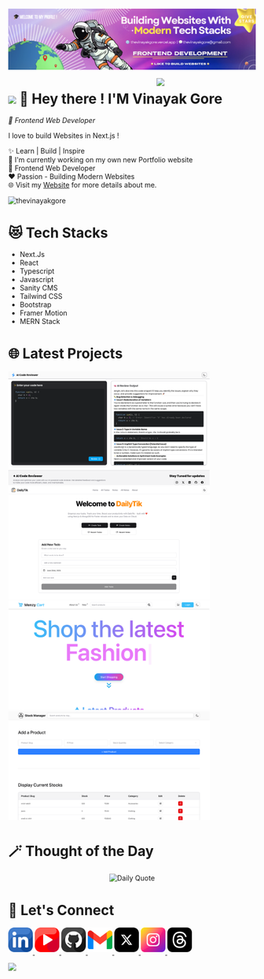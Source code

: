 <!-- Replace banner.png with your own banner image -->

![🎓 GitHub Banner](./banner.png)

<!-- You can keep the Night Owl image or replace it -->
<div>
  <img align="right" width="40%" src="https://owlbertsio-resized.s3.amazonaws.com/Popper.psd.full.png">
</div>

<!-- Customize the header with your name -->

# <img src="https://emojis.slackmojis.com/emojis/images/1531849430/4246/blob-sunglasses.gif?1531849430" width="30"/> 👋 Hey there ! I'M Vinayak Gore

_🚀 Frontend Web Developer_
<br />

<!-- Customize your intro -->
<p align="left">I love to build Websites in Next.js !</p>

✨ Learn | Build | Inspire <br>
🌱 I'm currently working on my own new Portfolio website <br>
💼 Frontend Web Developer <br>
❤️ Passion - Building Modern Websites <br>
🌐 Visit my [Website](https://thevinayakgore.vercel.app/) for more details about me.

<!-- Profile Count Badge - replace username -->
<p align="left">
  <img src="https://komarev.com/ghpvc/?username=thevinayakgore&label=Profile%20views&color=770677&style=for-the-badge&logo=star" alt="thevinayakgore" style="padding-right:20px;" />
</p>

<h1 align="left">😻 Tech Stacks</h1>
  <ul align="left">
    <li>Next.Js</li>
    <li>React</li>
    <li>Typescript</li>
    <li>Javascript</li>
    <li>Sanity CMS</li>
    <li>Tailwind CSS</li>
    <li>Bootstrap</li>
    <li>Framer Motion</li>
    <li>MERN Stack</li>
  </ul>

<h1 align="left">🌐 Latest Projects</h1>

<div align="left">
    <a href="https://my-ai-codereviewer.vercel.app/" target="_blank">
      <img src="01.png" width=410 height=auto alt="Project - 1" />
    </a>
    <a href="https://dailytik.vercel.app/" target="_blank">
      <img src="02.png" width=410 height=auto alt="Project - 2" />
    </a>
    <a href="https://menzycart.vercel.app/" target="_blank">
      <img src="03.png" width=410 height=auto alt="Project - 3" />
    </a>
    <a href="https://ownstockmanager.vercel.app/" target="_blank">
      <img src="04.png" width=410 height=auto alt="Project - 4" />
    </a>
</ul>


<h1 align="left">🪄 Thought of the Day</h1>


















<!--STARTS_HERE_QUOTE_CARD-->
<p align="center">
    <img src="https://readme-daily-quotes.vercel.app/api?author=Samuel%20Butler&quote=Life%20is%20the%20art%20of%20drawing%20sufficient%20conclusions%20from%20insufficient%20premises.&theme=dark&bg_color=220a28&author_color=ffeb95&accent_color=c56a90" alt="Daily Quote">
</p>
<!--ENDS_HERE_QUOTE_CARD-->


















<h1 align="left">🤝 Let's Connect</h1>

<div align="left">

<a href="https://www.linkedin.com/in/thevinayakgore" target="_blank">
<img src="linkedin.png" width=50 height=50 alt="linkedin" style="margin-bottom: 5px;" />
</a>

<a href="https://www.youtube.com/@TheVinayakGore" target="_blank">
<img src="youtube.png" width=50 height=50 alt="youtube" style="margin-bottom: 5px;" />
</a>

<a href="https://github.com/thevinayakgore" target="_blank">
<img src="github.png" width=50 height=50 alt="github" style="margin-bottom: 5px;" />
</a>
  
<a href="mailto:thevinayakgore@gmail.com" target="_blank">
<img src="gmail.png" width=50 height=50 alt="mail" style="margin-bottom: 5px;" />
</a>

<a href="https://x.com/thevinayakgore" target="_blank">
<img src="x.png" width=50 height=50 alt="x(twitter)" style="margin-bottom: 5px;" />
</a>

<a href="https://www.instagram.com/thevinayakgore" target="_blank">
<img src="instagram.png" width=50 height=50 alt="instagram" style="margin-bottom: 5px;" />
</a>

<a href="https://www.instagram.com/thevinayakgore" target="_blank">
<img src="threads.png" width=50 height=50 alt="threads" style="margin-bottom: 5px;" />
</a>

</div>

<!-- Buy me a coffee -
<div align="center">
<a href="https://www.buymeacoffee.com/thevinayakgore" target="_blank"><img src="https://cdn.buymeacoffee.com/buttons/v2/default-yellow.png" alt="Buy Me A Coffee" style="height: 40px !important;width: 200px !important;" ></a>
</div> -->

<!-- Footer -->
<p align="left">
  <img src="https://capsule-render.vercel.app/api?type=waving&color=gradient&height=150&section=footer"/>
</p>
